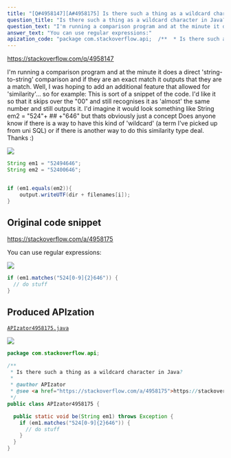 ```yaml
---
title: "[Q#4958147][A#4958175] Is there such a thing as a wildcard character in Java?"
question_title: "Is there such a thing as a wildcard character in Java?"
question_text: "I'm running a comparison program and at the minute it does a direct 'string-to-string' comparison and if they are an exact match it outputs that they are a match. Well, I was hoping to add an additional feature that allowed for 'similarity'... so for example: This is sort of a snippet of the code. I'd like it so that it skips over the \"00\" and still recognises it as 'almost' the same number and still outputs it. I'd imagine it would look something like String em2 = \"524\"+ ## +\"646\" but thats obviously just a concept Does anyone know if there is a way to have this kind of 'wildcard' (a term I've picked up from uni SQL) or if there is another way to do this similarity type deal. Thanks :)"
answer_text: "You can use regular expressions:"
apization_code: "package com.stackoverflow.api;  /**  * Is there such a thing as a wildcard character in Java?  *  * @author APIzator  * @see <a href=\"https://stackoverflow.com/a/4958175\">https://stackoverflow.com/a/4958175</a>  */ public class APIzator4958175 {    public static void be(String em1) throws Exception {     if (em1.matches(\"524[0-9]{2}646\")) {       // do stuff     }   } }"
---
```


https://stackoverflow.com/q/4958147

I&#x27;m running a comparison program and at the minute it does a direct &#x27;string-to-string&#x27; comparison and if they are an exact match it outputs that they are a match.
Well, I was hoping to add an additional feature that allowed for &#x27;similarity&#x27;...
so for example:
This is sort of a snippet of the code. I&#x27;d like it so that it skips over the &quot;00&quot; and still recognises it as &#x27;almost&#x27; the same number and still outputs it.
I&#x27;d imagine it would look something like String em2 = &quot;524&quot;+ ## +&quot;646&quot; but thats obviously just a concept
Does anyone know if there is a way to have this kind of &#x27;wildcard&#x27; (a term I&#x27;ve picked up from uni SQL) or if there is another way to do this similarity type deal.
Thanks :)


<div class="code-logo"><img src="/stackoverflow.png" /></div>

```java
String em1 = "52494646";
String em2 = "52400646";


if (em1.equals(em2)){
    output.writeUTF(dir + filenames[i]);
}
```


## Original code snippet

https://stackoverflow.com/a/4958175

You can use regular expressions:

<div class="code-logo"><img src="/stackoverflow.png" /></div>

```java
if (em1.matches("524[0-9]{2}646")) {
  // do stuff
}
```

## Produced APIzation

[`APIzator4958175.java`](https://github.com/blind-papers/apization-temp-data/raw/main/search/APIzator4958175.java)

<div class="code-logo"><img src="/apizator.png" /></div>

```java
package com.stackoverflow.api;

/**
 * Is there such a thing as a wildcard character in Java?
 *
 * @author APIzator
 * @see <a href="https://stackoverflow.com/a/4958175">https://stackoverflow.com/a/4958175</a>
 */
public class APIzator4958175 {

  public static void be(String em1) throws Exception {
    if (em1.matches("524[0-9]{2}646")) {
      // do stuff
    }
  }
}

```